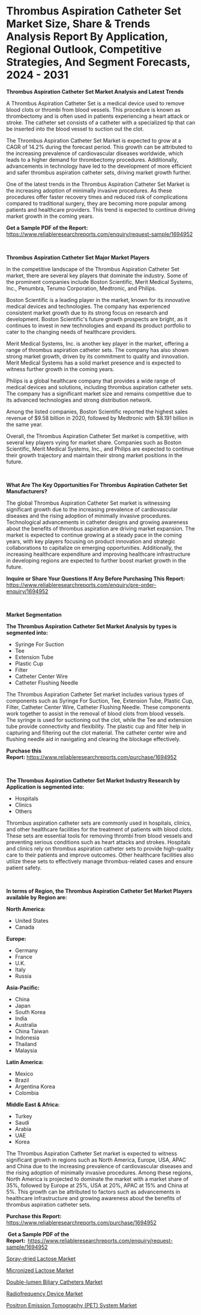 <p><h1>Thrombus Aspiration Catheter Set Market Size, Share & Trends Analysis Report By Application, Regional Outlook, Competitive Strategies, And Segment Forecasts, 2024 - 2031</h1></p><p><strong>Thrombus Aspiration Catheter Set Market Analysis and Latest Trends</strong></p>
<p><p>A Thrombus Aspiration Catheter Set is a medical device used to remove blood clots or thrombi from blood vessels. This procedure is known as thrombectomy and is often used in patients experiencing a heart attack or stroke. The catheter set consists of a catheter with a specialized tip that can be inserted into the blood vessel to suction out the clot.</p><p>The Thrombus Aspiration Catheter Set Market is expected to grow at a CAGR of 14.2% during the forecast period. This growth can be attributed to the increasing prevalence of cardiovascular diseases worldwide, which leads to a higher demand for thrombectomy procedures. Additionally, advancements in technology have led to the development of more efficient and safer thrombus aspiration catheter sets, driving market growth further.</p><p>One of the latest trends in the Thrombus Aspiration Catheter Set Market is the increasing adoption of minimally invasive procedures. As these procedures offer faster recovery times and reduced risk of complications compared to traditional surgery, they are becoming more popular among patients and healthcare providers. This trend is expected to continue driving market growth in the coming years.</p></p>
<p><strong>Get a Sample PDF of the Report:&nbsp;</strong> <a href="https://www.reliableresearchreports.com/enquiry/request-sample/1694952">https://www.reliableresearchreports.com/enquiry/request-sample/1694952</a></p>
<p>&nbsp;</p>
<p><strong>Thrombus Aspiration Catheter Set Major Market Players</strong></p>
<p><p>In the competitive landscape of the Thrombus Aspiration Catheter Set market, there are several key players that dominate the industry. Some of the prominent companies include Boston Scientific, Merit Medical Systems, Inc., Penumbra, Terumo Corporation, Medtronic, and Philips.</p><p>Boston Scientific is a leading player in the market, known for its innovative medical devices and technologies. The company has experienced consistent market growth due to its strong focus on research and development. Boston Scientific's future growth prospects are bright, as it continues to invest in new technologies and expand its product portfolio to cater to the changing needs of healthcare providers.</p><p>Merit Medical Systems, Inc. is another key player in the market, offering a range of thrombus aspiration catheter sets. The company has also shown strong market growth, driven by its commitment to quality and innovation. Merit Medical Systems has a solid market presence and is expected to witness further growth in the coming years.</p><p>Philips is a global healthcare company that provides a wide range of medical devices and solutions, including thrombus aspiration catheter sets. The company has a significant market size and remains competitive due to its advanced technologies and strong distribution network.</p><p>Among the listed companies, Boston Scientific reported the highest sales revenue of $9.58 billion in 2020, followed by Medtronic with $8.191 billion in the same year.</p><p>Overall, the Thrombus Aspiration Catheter Set market is competitive, with several key players vying for market share. Companies such as Boston Scientific, Merit Medical Systems, Inc., and Philips are expected to continue their growth trajectory and maintain their strong market positions in the future.</p></p>
<p>&nbsp;</p>
<p><strong>What Are The Key Opportunities For Thrombus Aspiration Catheter Set Manufacturers?</strong></p>
<p><p>The global Thrombus Aspiration Catheter Set market is witnessing significant growth due to the increasing prevalence of cardiovascular diseases and the rising adoption of minimally invasive procedures. Technological advancements in catheter designs and growing awareness about the benefits of thrombus aspiration are driving market expansion. The market is expected to continue growing at a steady pace in the coming years, with key players focusing on product innovation and strategic collaborations to capitalize on emerging opportunities. Additionally, the increasing healthcare expenditure and improving healthcare infrastructure in developing regions are expected to further boost market growth in the future.</p></p>
<p><strong>Inquire or Share Your Questions If Any Before Purchasing This Report:</strong> <a href="https://www.reliableresearchreports.com/enquiry/pre-order-enquiry/1694952">https://www.reliableresearchreports.com/enquiry/pre-order-enquiry/1694952</a></p>
<p>&nbsp;</p>
<p><strong>Market Segmentation</strong></p>
<p><strong>The Thrombus Aspiration Catheter Set Market Analysis by types is segmented into:</strong></p>
<p><ul><li>Syringe For Suction</li><li>Tee</li><li>Extension Tube</li><li>Plastic Cup</li><li>Filter</li><li>Catheter Center Wire</li><li>Catheter Flushing Needle</li></ul></p>
<p><p>The Thrombus Aspiration Catheter Set market includes various types of components such as Syringe For Suction, Tee, Extension Tube, Plastic Cup, Filter, Catheter Center Wire, Catheter Flushing Needle. These components work together to assist in the removal of blood clots from blood vessels. The syringe is used for suctioning out the clot, while the Tee and extension tube provide connectivity and flexibility. The plastic cup and filter help in capturing and filtering out the clot material. The catheter center wire and flushing needle aid in navigating and clearing the blockage effectively.</p></p>
<p><strong>Purchase this Report:&nbsp;</strong><a href="https://www.reliableresearchreports.com/purchase/1694952">https://www.reliableresearchreports.com/purchase/1694952</a></p>
<p>&nbsp;</p>
<p><strong>The Thrombus Aspiration Catheter Set Market Industry Research by Application is segmented into:</strong></p>
<p><ul><li>Hospitals</li><li>Clinics</li><li>Others</li></ul></p>
<p><p>Thrombus aspiration catheter sets are commonly used in hospitals, clinics, and other healthcare facilities for the treatment of patients with blood clots. These sets are essential tools for removing thrombi from blood vessels and preventing serious conditions such as heart attacks and strokes. Hospitals and clinics rely on thrombus aspiration catheter sets to provide high-quality care to their patients and improve outcomes. Other healthcare facilities also utilize these sets to effectively manage thrombus-related cases and ensure patient safety.</p></p>
<p>&nbsp;</p>
<p><strong>In terms of Region, the Thrombus Aspiration Catheter Set Market Players available by Region are:</strong></p>
<p>
    <p> <strong> North America: </strong>
        <ul>
            <li>United States</li>
            <li>Canada</li>
        </ul>
        </p> 
    <p> <strong> Europe: </strong>
        <ul>
            <li>Germany</li>
            <li>France</li>
            <li>U.K.</li>
            <li>Italy</li>
            <li>Russia</li>
        </ul>
        </p> 
    <p> <strong> Asia-Pacific: </strong>
        <ul>
            <li>China</li>
            <li>Japan</li>
            <li>South Korea</li>
            <li>India</li>
            <li>Australia</li>
            <li>China Taiwan</li>
            <li>Indonesia</li>
            <li>Thailand</li>
            <li>Malaysia</li>
        </ul>
        </p> 
    <p> <strong> Latin America: </strong>
        <ul>
            <li>Mexico</li>
            <li>Brazil</li>
            <li>Argentina Korea</li>
            <li>Colombia</li>
        </ul>
        </p> 
    <p> <strong> Middle East & Africa: </strong>
        <ul>
            <li>Turkey</li>
            <li>Saudi</li>
            <li>Arabia</li>
            <li>UAE</li>
            <li>Korea</li>
        </ul>
    </p>
    </p>
<p><p>The Thrombus Aspiration Catheter Set market is expected to witness significant growth in regions such as North America, Europe, USA, APAC and China due to the increasing prevalence of cardiovascular diseases and the rising adoption of minimally invasive procedures. Among these regions, North America is projected to dominate the market with a market share of 35%, followed by Europe at 25%, USA at 20%, APAC at 15% and China at 5%. This growth can be attributed to factors such as advancements in healthcare infrastructure and growing awareness about the benefits of thrombus aspiration catheter sets.</p></p>
<p><strong>Purchase this Report: </strong><a href="https://www.reliableresearchreports.com/purchase/1694952">https://www.reliableresearchreports.com/purchase/1694952</a></p>
<p>&nbsp;<strong>Get a Sample PDF of the Report:&nbsp;&nbsp;</strong><a href="https://www.reliableresearchreports.com/enquiry/request-sample/1694952">https://www.reliableresearchreports.com/enquiry/request-sample/1694952</a></p>
<p><strong></strong></p>
<p><p><a href="https://issuu.com/reportprime-2/docs/spray-dried-lactose-market-size-2030.pptx">Spray-dried Lactose Market</a></p><p><a href="https://issuu.com/reportprime-2/docs/micronized-lactose-market-size-2030.pptx">Micronized Lactose Market</a></p><p><a href="https://github.com/angelajermaine/Market-Research-Report-List-2/blob/main/double-lumen-biliary-catheters-market.md">Double-lumen Biliary Catheters Market</a></p><p><a href="https://github.com/shotows/Market-Research-Report-List-1/blob/main/radiofrequency-device-market.md">Radiofrequency Device Market</a></p><p><a href="https://github.com/beatblasta/Market-Research-Report-List-2/blob/main/positron-emission-tomography-pet-system-market.md">Positron Emission Tomography (PET) System Market</a></p></p>